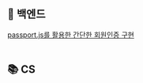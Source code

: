 ## 🎯 **백엔드**
[passport.js를 활용한 간단한 회원인증 구현](https://two-infinity-and-beyond.tistory.com/115)
<br><br>

## 📚 **CS**
